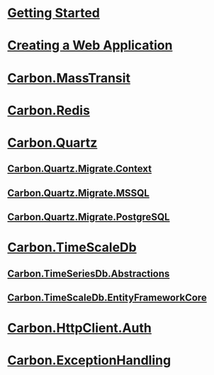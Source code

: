 ﻿# [Getting Started](_getting_started.md)
# [Creating a Web Application](creating_webapi.md)
# [Carbon.MassTransit](api/Carbon.MassTransit/readme.html)
# [Carbon.Redis](api/Carbon.Redis/readme.html)
# [Carbon.Quartz](api/Carbon.Quartz/readme.html)
## [Carbon.Quartz.Migrate.Context](api/Carbon.Quartz.Migrate.Context/readme.html)
## [Carbon.Quartz.Migrate.MSSQL](api/Carbon.Quartz.Migrate.MSSQL/readme.html)
## [Carbon.Quartz.Migrate.PostgreSQL](api/Carbon.Quartz.Migrate.PostgreSQL/readme.html)
# [Carbon.TimeScaleDb](api/Carbon.TimeScaleDb/readme.html)
## [Carbon.TimeSeriesDb.Abstractions](api/Carbon.TimeSeriesDb.Abstractions/readme.html)
## [Carbon.TimeScaleDb.EntityFrameworkCore](api/Carbon.TimeScaleDb.EntityFrameworkCore/readme.html)
# [Carbon.HttpClient.Auth](api/Carbon.HttpClient.Auth/readme.html)
# [Carbon.ExceptionHandling](api/Carbon.ExceptionHandling/readme.html)